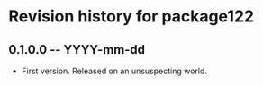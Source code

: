 # Revision history for package122

## 0.1.0.0 -- YYYY-mm-dd

* First version. Released on an unsuspecting world.

